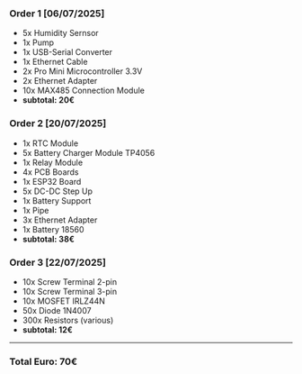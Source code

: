 ### Order 1 [06/07/2025]
- 5x Humidity Sernsor 
- 1x Pump
- 1x USB-Serial Converter
- 1x Ethernet Cable
- 2x Pro Mini Microcontroller 3.3V
- 2x Ethernet Adapter
- 10x MAX485 Connection Module
- **subtotal: 20€**

### Order 2 [20/07/2025]
- 1x RTC Module
- 5x Battery Charger Module TP4056
- 1x Relay Module
- 4x PCB Boards
- 1x ESP32 Board
- 5x DC-DC Step Up
- 1x Battery Support
- 1x Pipe
- 3x Ethernet Adapter
- 1x Battery 18560
- **subtotal: 38€**

### Order 3 [22/07/2025]
- 10x Screw Terminal 2-pin
- 10x Screw Terminal 3-pin
- 10x MOSFET IRLZ44N
- 50x Diode 1N4007
- 300x Resistors (various)
- **subtotal: 12€**
  
---
### Total Euro: 70€
